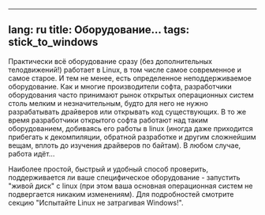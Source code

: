 

---
lang: ru
title: Оборудование... 
tags: stick_to_windows
---

Практически всё оборудование сразу (без дополнительных телодвижений!)
работает в Linux, в том числе самое современное и самое старое. И тем не
менее, есть определенное неподдерживаемое оборудование. Как и многие
производители софта, разработчики оборудования часто принимают рынок 
открытых операционных систем столь мелким и незначительным, будто для
него не нужно разрабатывать драйверов или открывать код существующих. 
В то же время разработчики открытого софта работают над таким оборудованием,
добиваясь его работы в linux (иногда даже приходится прибегать к декомпиляции,
обратной разработке и другим сложнейшим вещам, вплоть до изучения драйверов
по байтам). В любом случае, работа идёт...

Наиболее простой, быстрый и удобный способ проверить, поддерживается
ли ваше специфическое оборудование - запустить "живой диск" с linux (при
этом ваша основная операционная систем не подвергается никаким изменениям).
Для подробностей смотрите секцию "Испытайте Linux не затрагивая Windows!".


